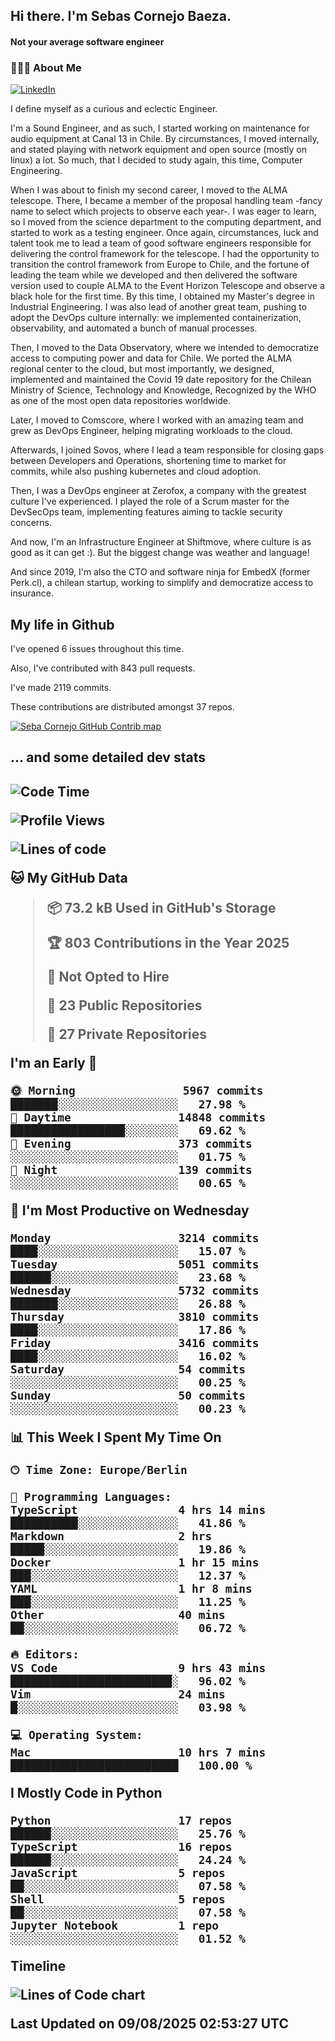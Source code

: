 <h2> Hi there.  I'm Sebas Cornejo Baeza.</h2>
<h4> Not your average software engineer</h4>
<h3> 👨🏻‍💻 About Me </h3>
<a href="http://linkedin.com/in/sebastian-cornejo-baeza/"><img alt="LinkedIn" src="https://img.shields.io/badge/Sebas%20Cornejo%20-informational?style=appveyor&logo=linkedin"></a>


I define myself as a curious and eclectic Engineer.

I'm a Sound Engineer, and as such, I started working on maintenance for audio equipment at Canal 13 in Chile.
By circumstances, I moved internally, and stated playing with network equipment and open source (mostly on linux) 
a lot. So much, that I decided to study again, this time, Computer Engineering.

When I was about to finish my second career, I moved to the ALMA telescope. There, I became a member of the proposal handling team
-fancy name to select which projects to observe each year-. 
I was eager to learn, so I moved from the science department to the computing department, and started to work as 
a testing engineer. Once again, circumstances, luck and talent took me to lead a team of good software engineers 
responsible for delivering the control framework for the telescope. I had the opportunity to transition the control framework from
Europe to Chile, and the fortune of leading the team while we developed and then delivered the software
version used to couple ALMA to the Event Horizon Telescope and observe a black hole for the first time.
By this time, I obtained my Master's degree in Industrial Engineering.
I was also lead of another great team, pushing to adopt the DevOps culture internally: we implemented containerization, observability, and automated a bunch of manual processes.

Then, I moved to the Data Observatory, where we intended to democratize access to computing power
and data for Chile. We ported the ALMA regional center to the cloud, but most importantly, we designed, implemented
and maintained the Covid 19 date repository for the Chilean Ministry of Science, Technology and Knowledge, Recognized by the WHO as one of the most open
data repositories worldwide.

Later, I moved to Comscore, where I worked with an amazing team and grew as DevOps Engineer, helping migrating workloads to the cloud.

Afterwards, I joined Sovos, where I lead a team responsible for closing gaps between Developers and Operations, shortening time to market for commits, while
also pushing kubernetes and cloud adoption.

Then, I was a DevOps engineer at Zerofox, a company with the greatest culture I've experienced. I played the role of a Scrum master for the DevSecOps team,
implementing features aiming to tackle security concerns.

And now, I'm an Infrastructure Engineer at Shiftmove, where culture is as good as it can get :). But the biggest change was weather and language!
 
And since 2019, I'm also the CTO and software ninja for EmbedX (former Perk.cl), a chilean startup, working to simplify and democratize access to insurance.

<h2> My life in Github </h2>

I've opened 6 issues throughout this time.

Also, I've contributed with 843 pull requests.

I've made 2119 commits.

These contributions are distributed amongst 37 repos.

<a href="https://github.com/scornejob/scornejob">
  <picture>
    <source media="(prefers-color-scheme: dark)" srcset="https://raw.githubusercontent.com/scornejob/scornejob/master/profile-3d-contrib/profile-night-green.svg">
    <img alt="Seba Cornejo GitHub Contrib map" src="https://raw.githubusercontent.com/scornejob/scornejob/master/profile-3d-contrib/profile-gitblock.svg">
  </picture>
</a>

<h2>... and some detailed dev stats<h2>

<!--START_SECTION:waka-->
![Code Time](http://img.shields.io/badge/Code%20Time-1%2C250%20hrs%2032%20mins-blue)

![Profile Views](http://img.shields.io/badge/Profile%20Views-1-blue)

![Lines of code](https://img.shields.io/badge/From%20Hello%20World%20I%27ve%20Written-10.7%20million%20lines%20of%20code-blue)

**🐱 My GitHub Data** 

> 📦 73.2 kB Used in GitHub's Storage 
 > 
> 🏆 803 Contributions in the Year 2025
 > 
> 🚫 Not Opted to Hire
 > 
> 📜 23 Public Repositories 
 > 
> 🔑 27 Private Repositories 
 > 
**I'm an Early 🐤** 

```text
🌞 Morning                5967 commits        ███████░░░░░░░░░░░░░░░░░░   27.98 % 
🌆 Daytime                14848 commits       █████████████████░░░░░░░░   69.62 % 
🌃 Evening                373 commits         ░░░░░░░░░░░░░░░░░░░░░░░░░   01.75 % 
🌙 Night                  139 commits         ░░░░░░░░░░░░░░░░░░░░░░░░░   00.65 % 
```
📅 **I'm Most Productive on Wednesday** 

```text
Monday                   3214 commits        ████░░░░░░░░░░░░░░░░░░░░░   15.07 % 
Tuesday                  5051 commits        ██████░░░░░░░░░░░░░░░░░░░   23.68 % 
Wednesday                5732 commits        ███████░░░░░░░░░░░░░░░░░░   26.88 % 
Thursday                 3810 commits        ████░░░░░░░░░░░░░░░░░░░░░   17.86 % 
Friday                   3416 commits        ████░░░░░░░░░░░░░░░░░░░░░   16.02 % 
Saturday                 54 commits          ░░░░░░░░░░░░░░░░░░░░░░░░░   00.25 % 
Sunday                   50 commits          ░░░░░░░░░░░░░░░░░░░░░░░░░   00.23 % 
```


📊 **This Week I Spent My Time On** 

```text
🕑︎ Time Zone: Europe/Berlin

💬 Programming Languages: 
TypeScript               4 hrs 14 mins       ██████████░░░░░░░░░░░░░░░   41.86 % 
Markdown                 2 hrs               █████░░░░░░░░░░░░░░░░░░░░   19.86 % 
Docker                   1 hr 15 mins        ███░░░░░░░░░░░░░░░░░░░░░░   12.37 % 
YAML                     1 hr 8 mins         ███░░░░░░░░░░░░░░░░░░░░░░   11.25 % 
Other                    40 mins             ██░░░░░░░░░░░░░░░░░░░░░░░   06.72 % 

🔥 Editors: 
VS Code                  9 hrs 43 mins       ████████████████████████░   96.02 % 
Vim                      24 mins             █░░░░░░░░░░░░░░░░░░░░░░░░   03.98 % 

💻 Operating System: 
Mac                      10 hrs 7 mins       █████████████████████████   100.00 % 
```

**I Mostly Code in Python** 

```text
Python                   17 repos            ██████░░░░░░░░░░░░░░░░░░░   25.76 % 
TypeScript               16 repos            ██████░░░░░░░░░░░░░░░░░░░   24.24 % 
JavaScript               5 repos             ██░░░░░░░░░░░░░░░░░░░░░░░   07.58 % 
Shell                    5 repos             ██░░░░░░░░░░░░░░░░░░░░░░░   07.58 % 
Jupyter Notebook         1 repo              ░░░░░░░░░░░░░░░░░░░░░░░░░   01.52 % 
```



**Timeline**

![Lines of Code chart](https://raw.githubusercontent.com/scornejob/scornejob/master/assets/bar_graph.png)


 Last Updated on 09/08/2025 02:53:27 UTC
<!--END_SECTION:waka-->
